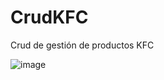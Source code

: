 # CrudKFC
Crud de gestión de productos KFC


![image](https://user-images.githubusercontent.com/90746957/158402987-a3a9a62f-cf11-4de2-8aeb-23f5bd2f6570.png)

